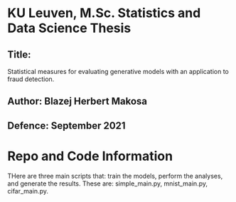 # KU Leuven, M.Sc. Statistics and Data Science Thesis

## Title:

Statistical measures for evaluating generative models with an application to fraud detection.

## Author: Blazej Herbert Makosa

## Defence: September 2021



# Repo and Code Information

THere are three main scripts that: train the models, perform the analyses, and generate the results. These are: simple_main.py, mnist_main.py, cifar_main.py.